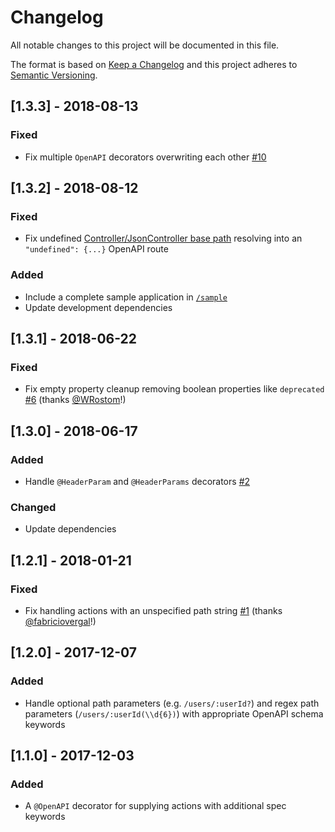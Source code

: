 # Changelog
All notable changes to this project will be documented in this file.

The format is based on [Keep a Changelog](http://keepachangelog.com/en/1.0.0/)
and this project adheres to [Semantic Versioning](http://semver.org/spec/v2.0.0.html).

## [1.3.3] - 2018-08-13
### Fixed
- Fix multiple `OpenAPI` decorators overwriting each other [#10](https://github.com/epiphone/routing-controllers-openapi/pull/10)

## [1.3.2] - 2018-08-12
### Fixed
- Fix undefined [Controller/JsonController base path](https://github.com/typestack/routing-controllers#prefix-controller-with-base-route) resolving into an `"undefined": {...}` OpenAPI route
### Added
- Include a complete sample application in [`/sample`](/sample)
- Update development dependencies

## [1.3.1] - 2018-06-22
### Fixed
- Fix empty property cleanup removing boolean properties like `deprecated` [#6](https://github.com/epiphone/routing-controllers-openapi/issues/6) (thanks [@WRostom](https://github.com/WRostom)!)

## [1.3.0] - 2018-06-17
### Added
- Handle `@HeaderParam` and `@HeaderParams` decorators [#2](https://github.com/epiphone/routing-controllers-openapi/issues/2)
### Changed
- Update dependencies

## [1.2.1] - 2018-01-21
### Fixed
- Fix handling actions with an unspecified path string [#1](https://github.com/epiphone/routing-controllers-openapi/pull/1) (thanks [@fabriciovergal](https://github.com/fabriciovergal)!)

## [1.2.0] - 2017-12-07
### Added
- Handle optional path parameters (e.g. `/users/:userId?`) and regex path parameters (`/users/:userId(\\d{6})`) with appropriate OpenAPI schema keywords

## [1.1.0] - 2017-12-03
### Added
- A `@OpenAPI` decorator for supplying actions with additional spec keywords


